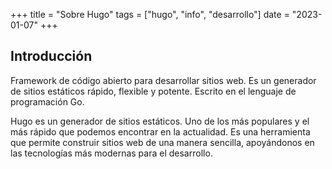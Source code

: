 +++
title =  "Sobre Hugo"
tags = ["hugo", "info", "desarrollo"]
date = "2023-01-07"
+++

## Introducción

Framework de código abierto para desarrollar sitios web. Es un generador de sitios estáticos rápido, flexible y potente. Escrito en el lenguaje de programación Go.

Hugo es un generador de sitios estáticos. Uno de los más populares y el más rápido que podemos encontrar en la actualidad. Es una herramienta que permite construir sitios web de una manera sencilla, apoyándonos en las tecnologías más modernas para el desarrollo.